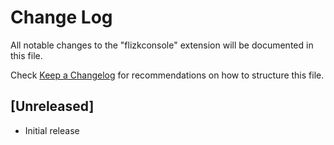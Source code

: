 # Change Log

All notable changes to the "flizkconsole" extension will be documented in this file.

Check [Keep a Changelog](http://keepachangelog.com/) for recommendations on how to structure this file.

## [Unreleased]

- Initial release